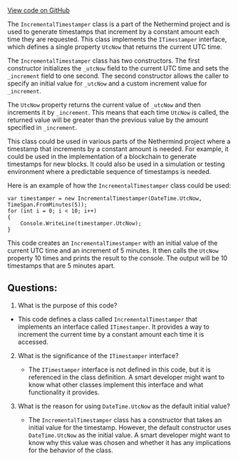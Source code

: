 [View code on GitHub](https://github.com/nethermindeth/nethermind/Nethermind.Core/IncrementalTimestamper.cs)

The `IncrementalTimestamper` class is a part of the Nethermind project and is used to generate timestamps that increment by a constant amount each time they are requested. This class implements the `ITimestamper` interface, which defines a single property `UtcNow` that returns the current UTC time.

The `IncrementalTimestamper` class has two constructors. The first constructor initializes the `_utcNow` field to the current UTC time and sets the `_increment` field to one second. The second constructor allows the caller to specify an initial value for `_utcNow` and a custom increment value for `_increment`.

The `UtcNow` property returns the current value of `_utcNow` and then increments it by `_increment`. This means that each time `UtcNow` is called, the returned value will be greater than the previous value by the amount specified in `_increment`.

This class could be used in various parts of the Nethermind project where a timestamp that increments by a constant amount is needed. For example, it could be used in the implementation of a blockchain to generate timestamps for new blocks. It could also be used in a simulation or testing environment where a predictable sequence of timestamps is needed.

Here is an example of how the `IncrementalTimestamper` class could be used:

```
var timestamper = new IncrementalTimestamper(DateTime.UtcNow, TimeSpan.FromMinutes(5));
for (int i = 0; i < 10; i++)
{
    Console.WriteLine(timestamper.UtcNow);
}
```

This code creates an `IncrementalTimestamper` with an initial value of the current UTC time and an increment of 5 minutes. It then calls the `UtcNow` property 10 times and prints the result to the console. The output will be 10 timestamps that are 5 minutes apart.
## Questions: 
 1. What is the purpose of this code?
   - This code defines a class called `IncrementalTimestamper` that implements an interface called `ITimestamper`. It provides a way to increment the current time by a constant amount each time it is accessed.

2. What is the significance of the `ITimestamper` interface?
   - The `ITimestamper` interface is not defined in this code, but it is referenced in the class definition. A smart developer might want to know what other classes implement this interface and what functionality it provides.

3. What is the reason for using `DateTime.UtcNow` as the default initial value?
   - The `IncrementalTimestamper` class has a constructor that takes an initial value for the timestamp. However, the default constructor uses `DateTime.UtcNow` as the initial value. A smart developer might want to know why this value was chosen and whether it has any implications for the behavior of the class.